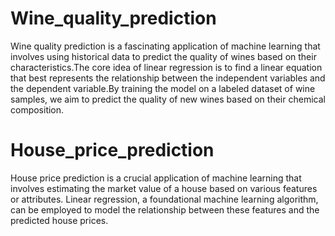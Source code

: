 # Wine_quality_prediction
Wine quality prediction is a fascinating application of machine learning that involves using historical data to predict the quality of wines based on their characteristics.The core idea of linear regression is to find a linear equation that best represents the relationship between the independent variables and the dependent variable.By training the model on a labeled dataset of wine samples, we aim to predict the quality of new wines based on their chemical composition.
# House_price_prediction 
House price prediction is a crucial application of machine learning that involves estimating the market value of a house based on various features or attributes. Linear regression, a foundational machine learning algorithm, can be employed to model the relationship between these features and the predicted house prices.
